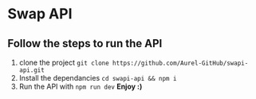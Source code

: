 # Swap API

## Follow the steps to run the API

1.  clone the project `git clone https://github.com/Aurel-GitHub/swapi-api.git`
2.  Install the dependancies `cd swapi-api && npm i`
3.  Run the API with `npm run dev`
    **Enjoy :)**
